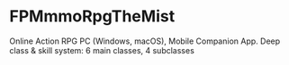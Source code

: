 # FPMmmoRpgTheMist
Online Action RPG PC (Windows, macOS), Mobile Companion App. Deep class &amp; skill system: 6 main classes, 4 subclasses
